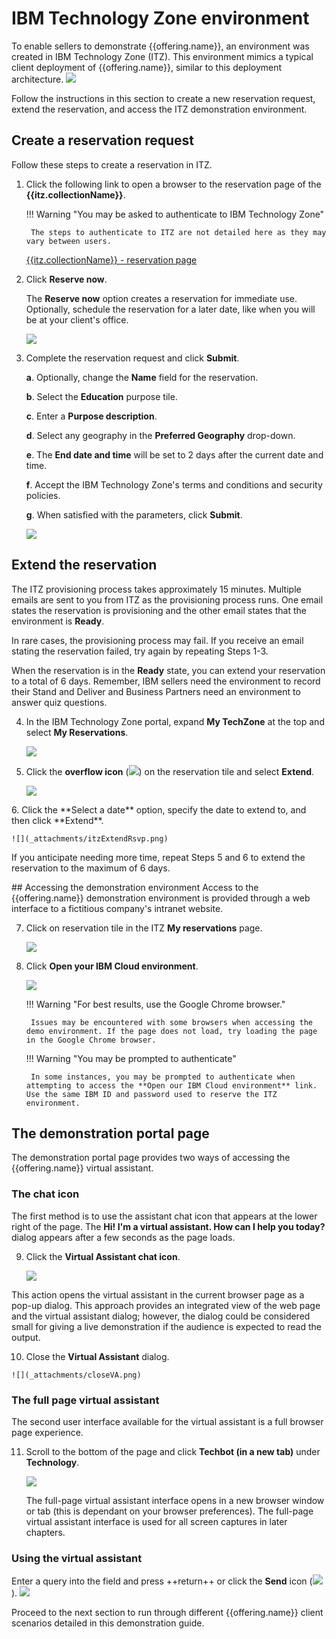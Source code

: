 # IBM Technology Zone environment
To enable sellers to demonstrate {{offering.name}}, an environment was created in IBM Technology Zone (ITZ). This environment mimics a typical client deployment of {{offering.name}}, similar to this deployment architecture.
    ![](_attachments/architectureV2.png)

Follow the instructions in this section to create a new reservation request, extend the reservation, and access the ITZ demonstration environment.

## Create a reservation request
Follow these steps to create a reservation in ITZ.

1. Click the following link to open a browser to the reservation page of the **{{itz.collectionName}}**.

    !!! Warning "You may be asked to authenticate to IBM Technology Zone"

        The steps to authenticate to ITZ are not detailed here as they may vary between users.

    <a href="{{itz.environment}}" target="_blank">{{itz.collectionName}} - reservation page</a>

2. Click **Reserve now**.

    The **Reserve now** option creates a reservation for immediate use. Optionally, schedule the reservation for a later date, like when you will be at your client's office.

    ![](_attachments/itzRSVPReserveNow.png)

3. Complete the reservation request and click **Submit**.

    **a**. Optionally, change the **Name** field for the reservation.

    **b**. Select the **Education** purpose tile.

    **c**. Enter a **Purpose description**.

    **d**. Select any geography in the **Preferred Geography** drop-down.

    **e**. The **End date and time** will be set to 2 days after the current date and time.

    **f**. Accept the IBM Technology Zone's terms and conditions and security policies.

    **g**. When satisfied with the parameters, click **Submit**.

    ![](_attachments/itzRSVPReservationPage.png)

<div style="page-break-after: always;"></div>

## Extend the reservation
The ITZ provisioning process takes approximately 15 minutes. Multiple emails are sent to you from ITZ as the provisioning process runs. One email states the reservation is provisioning and the other email states that the environment is **Ready**. 

In rare cases, the provisioning process may fail. If you receive an email stating the reservation failed, try again by repeating Steps 1-3.

When the reservation is in the **Ready** state, you can extend your reservation to a total of 6 days. Remember, IBM sellers need the environment to record their Stand and Deliver and Business Partners need an environment to answer quiz questions.

4. In the IBM Technology Zone portal, expand **My TechZone** at the top and select **My Reservations**.

    ![](_attachments/itzMyReservations.png)

5. Click the **overflow icon** (![](_attachments/overflowIcon.png)) on the reservation tile and select **Extend**.

    ![](_attachments/itzExtendMenu.png)
<div style="page-break-after: always;"></div>
6. Click the **Select a date** option, specify the date to extend to, and then click **Extend**.

    ![](_attachments/itzExtendRsvp.png)

If you anticipate needing more time, repeat Steps 5 and 6 to extend the reservation to the maximum of 6 days.
<div style="page-break-after: always;"></div>
## Accessing the demonstration environment
Access to the {{offering.name}} demonstration environment is provided through a web interface to a fictitious company's intranet website.

7. Click on reservation tile in the ITZ **My reservations** page.

    ![](_attachments/itzRSVPTile.png)

8. Click **Open your IBM Cloud environment**.

    ![](_attachments/itzRSVPOpenEnvironment.png)

    !!! Warning "For best results, use the Google Chrome browser."

        Issues may be encountered with some browsers when accessing the demo environment. If the page does not load, try loading the page in the Google Chrome browser.

    !!! Warning "You may be prompted to authenticate"

        In some instances, you may be prompted to authenticate when attempting to access the **Open our IBM Cloud environment** link. Use the same IBM ID and password used to reserve the ITZ environment.
<div style="page-break-after: always;"></div>
      
## The demonstration portal page
The demonstration portal page provides two ways of accessing the {{offering.name}} virtual assistant. 

### The chat icon
The first method is to use the assistant chat icon that appears at the lower right of the page. The **Hi! I'm a virtual assistant. How can I help you today?** dialog appears after a few seconds as the page loads.

9. Click the **Virtual Assistant chat icon**.

    ![](_attachments/chatIcon.png)

This action opens the virtual assistant in the current browser page as a pop-up dialog. This approach provides an integrated view of the web page and the virtual assistant dialog; however, the dialog could be considered small for giving a live demonstration if the audience is expected to read the output.
<div style="page-break-after: always;"></div>

10.  Close the **Virtual Assistant** dialog.

    ![](_attachments/closeVA.png)

<div style="page-break-after: always;"></div>

### The full page virtual assistant
The second user interface available for the virtual assistant is a full browser page experience.

11. Scroll to the bottom of the page and click **Techbot (in a new tab)** under **Technology**.

    ![](_attachments/techBotFS.png)

    The full-page virtual assistant interface opens in a new browser window or tab (this is dependant on your browser preferences). The full-page virtual assistant interface is used for all screen captures in later chapters.
<div style="page-break-after: always;"></div>

### Using the virtual assistant
Enter a query into the field and press ++return++ or click the **Send** icon (![](_attachments/sendIcon.png)).
    ![](_attachments/enterQuery.png)

Proceed to the next section to run through different {{offering.name}} client scenarios detailed in this demonstration guide.